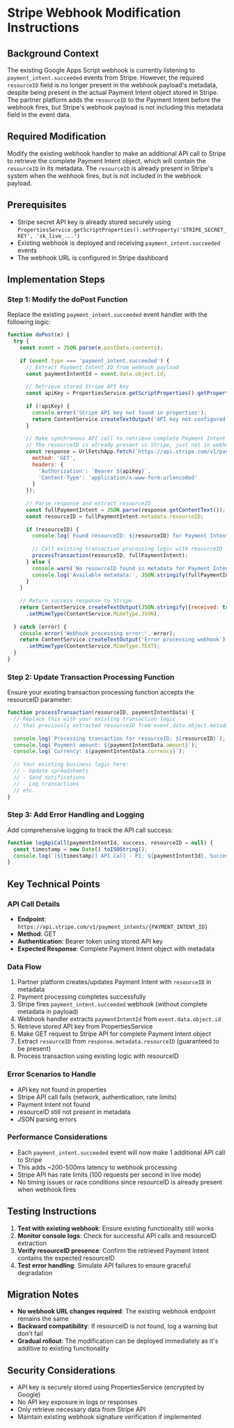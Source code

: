# Stripe Webhook Modification Instructions

## Background Context
The existing Google Apps Script webhook is currently listening to `payment_intent.succeeded` events from Stripe. However, the required `resourceID` field is no longer present in the webhook payload's metadata, despite being present in the actual Payment Intent object stored in Stripe. The partner platform adds the `resourceID` to the Payment Intent before the webhook fires, but Stripe's webhook payload is not including this metadata field in the event data.

## Required Modification
Modify the existing webhook handler to make an additional API call to Stripe to retrieve the complete Payment Intent object, which will contain the `resourceID` in its metadata. The `resourceID` is already present in Stripe's system when the webhook fires, but is not included in the webhook payload.

## Prerequisites
- Stripe secret API key is already stored securely using `PropertiesService.getScriptProperties().setProperty('STRIPE_SECRET_KEY', 'sk_live_...')`
- Existing webhook is deployed and receiving `payment_intent.succeeded` events
- The webhook URL is configured in Stripe dashboard

## Implementation Steps

### Step 1: Modify the doPost Function
Replace the existing `payment_intent.succeeded` event handler with the following logic:

```javascript
function doPost(e) {
  try {
    const event = JSON.parse(e.postData.contents);
    
    if (event.type === 'payment_intent.succeeded') {
      // Extract Payment Intent ID from webhook payload
      const paymentIntentId = event.data.object.id;
      
      // Retrieve stored Stripe API key
      const apiKey = PropertiesService.getScriptProperties().getProperty('STRIPE_SECRET_KEY');
      
      if (!apiKey) {
        console.error('Stripe API key not found in properties');
        return ContentService.createTextOutput('API key not configured');
      }
      
      // Make synchronous API call to retrieve complete Payment Intent
      // The resourceID is already present in Stripe, just not in webhook payload
      const response = UrlFetchApp.fetch(`https://api.stripe.com/v1/payment_intents/${paymentIntentId}`, {
        method: 'GET',
        headers: {
          'Authorization': `Bearer ${apiKey}`,
          'Content-Type': 'application/x-www-form-urlencoded'
        }
      });
      
      // Parse response and extract resourceID
      const fullPaymentIntent = JSON.parse(response.getContentText());
      const resourceID = fullPaymentIntent.metadata.resourceID;
      
      if (resourceID) {
        console.log(`Found resourceID: ${resourceID} for Payment Intent: ${paymentIntentId}`);
        
        // Call existing transaction processing logic with resourceID
        processTransaction(resourceID, fullPaymentIntent);
      } else {
        console.warn(`No resourceID found in metadata for Payment Intent: ${paymentIntentId}`);
        console.log('Available metadata:', JSON.stringify(fullPaymentIntent.metadata, null, 2));
      }
    }
    
    // Return success response to Stripe
    return ContentService.createTextOutput(JSON.stringify({received: true}))
      .setMimeType(ContentService.MimeType.JSON);
      
  } catch (error) {
    console.error('Webhook processing error:', error);
    return ContentService.createTextOutput('Error processing webhook')
      .setMimeType(ContentService.MimeType.TEXT);
  }
}
```

### Step 2: Update Transaction Processing Function
Ensure your existing transaction processing function accepts the resourceID parameter:

```javascript
function processTransaction(resourceID, paymentIntentData) {
  // Replace this with your existing transaction logic
  // that previously extracted resourceID from event.data.object.metadata.resourceID
  
  console.log(`Processing transaction for resourceID: ${resourceID}`);
  console.log(`Payment amount: ${paymentIntentData.amount}`);
  console.log(`Currency: ${paymentIntentData.currency}`);
  
  // Your existing business logic here:
  // - Update spreadsheets
  // - Send notifications
  // - Log transactions
  // etc.
}
```

### Step 3: Add Error Handling and Logging
Add comprehensive logging to track the API call success:

```javascript
function logApiCall(paymentIntentId, success, resourceID = null) {
  const timestamp = new Date().toISOString();
  console.log(`[${timestamp}] API Call - PI: ${paymentIntentId}, Success: ${success}, ResourceID: ${resourceID || 'N/A'}`);
}
```

## Key Technical Points

### API Call Details
- **Endpoint**: `https://api.stripe.com/v1/payment_intents/{PAYMENT_INTENT_ID}`
- **Method**: GET
- **Authentication**: Bearer token using stored API key
- **Expected Response**: Complete Payment Intent object with metadata

### Data Flow
1. Partner platform creates/updates Payment Intent with `resourceID` in metadata
2. Payment processing completes successfully
3. Stripe fires `payment_intent.succeeded` webhook (without complete metadata in payload)
4. Webhook handler extracts `paymentIntentId` from `event.data.object.id`
5. Retrieve stored API key from PropertiesService
6. Make GET request to Stripe API for complete Payment Intent object
7. Extract `resourceID` from `response.metadata.resourceID` (guaranteed to be present)
8. Process transaction using existing logic with resourceID

### Error Scenarios to Handle
- API key not found in properties
- Stripe API call fails (network, authentication, rate limits)
- Payment Intent not found
- resourceID still not present in metadata
- JSON parsing errors

### Performance Considerations
- Each `payment_intent.succeeded` event will now make 1 additional API call to Stripe
- This adds ~200-500ms latency to webhook processing
- Stripe API has rate limits (100 requests per second in live mode)
- No timing issues or race conditions since resourceID is already present when webhook fires

## Testing Instructions

1. **Test with existing webhook**: Ensure existing functionality still works
2. **Monitor console logs**: Check for successful API calls and resourceID extraction
3. **Verify resourceID presence**: Confirm the retrieved Payment Intent contains the expected resourceID
4. **Test error handling**: Simulate API failures to ensure graceful degradation

## Migration Notes

- **No webhook URL changes required**: The existing webhook endpoint remains the same
- **Backward compatibility**: If resourceID is not found, log a warning but don't fail
- **Gradual rollout**: The modification can be deployed immediately as it's additive to existing functionality

## Security Considerations

- API key is securely stored using PropertiesService (encrypted by Google)
- No API key exposure in logs or responses
- Only retrieve necessary data from Stripe API
- Maintain existing webhook signature verification if implemented